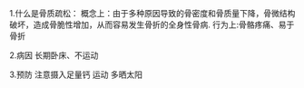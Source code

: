 1.什么是骨质疏松：
  概念上：由于多种原因导致的骨密度和骨质量下降，骨微结构破坏，造成骨脆性增加，从而容易发生骨折的全身性骨病.
  行为上:骨骼疼痛、易于骨折

2.病因
  长期卧床、不运动

3.预防
  注意摄入足量钙
  运动
  多晒太阳